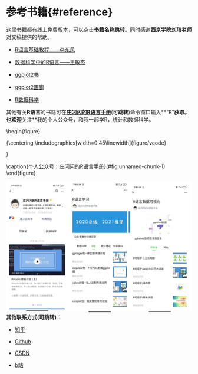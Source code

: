<!--  -->
# 参考书籍{#reference}

这里书籍都有线上免费版本，可以点击**书籍名称跳转**。同时感谢**西京学院刘琦老师**对文稿提供的帮助。

- [R语言基础教程——李东风](https://www.math.pku.edu.cn/teachers/lidf/docs/Rbook/html/_Rbook/graph.html)

- [数据科学中的R语言——王敏杰](https://bookdown.org/wangminjie/R4DS/intro-R.html#%E5%AE%89%E8%A3%85-rstudio)

- [ggplot2书](https://ggplot2-book.org/)

- [ggplot2画廊](https://www.r-graph-gallery.com/ggplot2-package.html)

- [R数据科学](https://r4ds.had.co.nz/)

其他有关**R语言**的书籍可在[**庄闪闪的R语言手册**](https://mp.weixin.qq.com/mp/profile_ext?action=home&__biz=MzI1NjUwMjQxMQ==&scene=124#wechat_redirect)(**可跳转**)命令窗口输入**“R”**获取。也欢迎**关注**我的个人公众号，和我一起学R，统计和数据科学。

\begin{figure}

{\centering \includegraphics[width=0.45\linewidth]{figure/vcode} 

}

\caption{个人公众号：庄闪闪的R语言手册}(\#fig:unnamed-chunk-1)
\end{figure}

![公众号内容：可视化，数据科学学习，有趣的R包，R基础视频教程](figure/me.png)
**其他联系方式(可跳转)**：

- [知乎](https://www.zhihu.com/people/zhuangshanshan)

- [Github](https://github.com/liangliangzhuang "Github")

- [CSDN](https://i.csdn.net/#/uc/profile "CSDN")

- [b站](https://space.bilibili.com/226576305?share_medium=android&share_source=weixin&bbid=XYEE12AEF838D8A42E42282DBF81876CFC7CC&ts=1611217375878)



